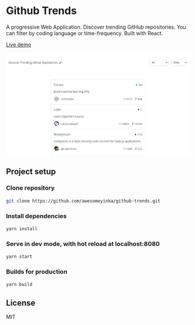 # Github Trends

A progressive Web Application. Discover trending GitHub repositories. You can filter by coding language or time-frequency. Built with React.

[Live demo](https://awesome-github-trends.netlify.app)

![Screenshot](github-trends-screenshot.png)

## Project setup

### Clone repository

```sh
git clone https://github.com/awesomeyinka/github-trends.git
```

### Install dependencies

```sh
yarn install
```

### Serve in dev mode, with hot reload at localhost:8080

```sh
yarn start
```

### Builds for production

```sh
yarn build
```

## License

MIT
